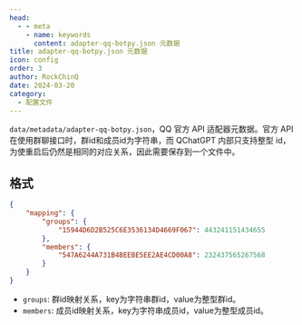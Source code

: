 ```yaml
---
head:
  - - meta
    - name: keywords
      content: adapter-qq-botpy.json 元数据
title: adapter-qq-botpy.json 元数据
icon: config
order: 3
author: RockChinQ
date: 2024-03-20
category:
  - 配置文件
---
```


`data/metadata/adapter-qq-botpy.json`，QQ 官方 API 适配器元数据。官方 API 在使用群聊接口时，群id和成员id为字符串，而 QChatGPT 内部只支持整型 id，为使重启后仍然是相同的对应关系，因此需要保存到一个文件中。

## 格式

```json
{
    "mapping": {
        "groups": {
            "15944D6D2B525C6E3536134D4669F067": 443241151434655
        },
        "members": {
            "547A6244A731B4BEEBE5EE2AE4CD00A8": 232437565267568
        }
    }
}
```

- `groups`: 群id映射关系，key为字符串群id，value为整型群id。
- `members`: 成员id映射关系，key为字符串成员id，value为整型成员id。
